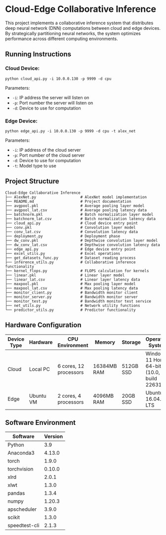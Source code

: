 # Cloud-Edge Collaborative Inference

This project implements a collaborative inference system that distributes deep neural network (DNN) computations between cloud and edge devices. By strategically partitioning neural networks, the system optimizes performance across different computing environments.

## Running Instructions

### Cloud Device:
```
python cloud_api.py -i 10.0.0.130 -p 9999 -d cpu
```
Parameters:
- `-i`: IP address the server will listen on
- `-p`: Port number the server will listen on
- `-d`: Device to use for computation

### Edge Device:
```
python edge_api.py -i 10.0.0.130 -p 9999 -d cpu -t alex_net
```
Parameters:
- `-i`: IP address of the cloud server
- `-p`: Port number of the cloud server
- `-d`: Device to use for computation
- `-t`: Model type to use

## Project Structure

```
Cloud-Edge Collaborative Inference
├── AlexNet.py                    # AlexNet model implementation
├── README.md                     # Project documentation
├── avgpool.pkl                   # Average pooling layer model
├── avgpool_lat.csv               # Average pooling latency data
├── batchnorm.pkl                 # Batch normalization layer model
├── batchnorm_lat.csv             # Batch normalization latency data
├── cloud_api.py                  # Cloud device entry point
├── conv.pkl                      # Convolution layer model
├── conv_lat.csv                  # Convolution latency data
├── deployment.py                 # Deployment phase
├── dw_conv.pkl                   # Depthwise convolution layer model
├── dw_conv_lat.csv               # Depthwise convolution latency data
├── edge_api.py                   # Edge device entry point
├── excel_utils.py                # Excel operations
├── get_datasets_func.py          # Dataset reading process
├── inference_utils.py            # Collaborative inference functionality
├── kernel_flops.py               # FLOPS calculation for kernels
├── linear.pkl                    # Linear layer model
├── linear_lat.csv                # Linear layer latency data
├── maxpool.pkl                   # Max pooling layer model
├── maxpool_lat.csv               # Max pooling latency data
├── monitor_client.py             # Bandwidth monitor client
├── monitor_server.py             # Bandwidth monitor server
├── monitor_test.py               # Bandwidth monitor test service
├── net_utils.py                  # Network utility functions
└── predictor_utils.py            # Predictor functionality
```

## Hardware Configuration

| Device Type | Hardware | CPU Environment | Memory | Storage | Operating System |
|-------------|----------|-----------------|--------|---------|------------------|
| Cloud       | Local PC | 6 cores, 12 processors | 16384MB RAM | 512GB SSD | Windows 11 Home 64-bit (10.0, build 22631) |
| Edge        | Ubuntu VM | 2 cores, 4 processors | 4096MB RAM | 20GB SSD | Ubuntu 16.04.7 LTS |

## Software Environment

| Software | Version |
|----------|---------|
| Python   | 3.9     |
| Anaconda3 | 4.13.0  |
| torch    | 1.9.0   |
| torchvision | 0.10.0 |
| xlrd     | 2.0.1   |
| xlwt     | 1.3.0   |
| pandas   | 1.3.4   |
| numpy    | 1.20.3  |
| apscheduler | 3.9.0 |
| scikit   | 1.3.0   |
| speedtest-cli | 2.1.3 |